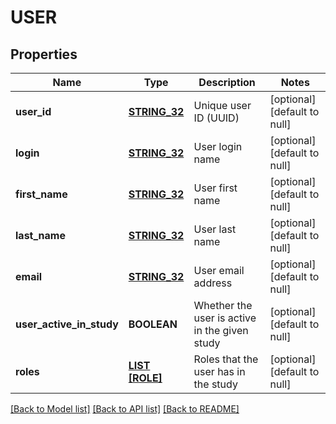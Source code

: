 # USER

## Properties
Name | Type | Description | Notes
------------ | ------------- | ------------- | -------------
**user_id** | [**STRING_32**](STRING_32.md) | Unique user ID (UUID) | [optional] [default to null]
**login** | [**STRING_32**](STRING_32.md) | User login name | [optional] [default to null]
**first_name** | [**STRING_32**](STRING_32.md) | User first name | [optional] [default to null]
**last_name** | [**STRING_32**](STRING_32.md) | User last name | [optional] [default to null]
**email** | [**STRING_32**](STRING_32.md) | User email address | [optional] [default to null]
**user_active_in_study** | **BOOLEAN** | Whether the user is active in the given study | [optional] [default to null]
**roles** | [**LIST [ROLE]**](Role.md) | Roles that the user has in the study | [optional] [default to null]

[[Back to Model list]](../README.md#documentation-for-models) [[Back to API list]](../README.md#documentation-for-api-endpoints) [[Back to README]](../README.md)


